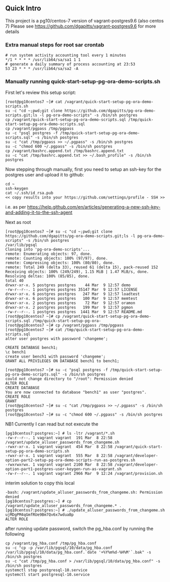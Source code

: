 ## Quick Intro

This project is a pg10/centos-7 version of vagrant-postgres9.6 (also centos 7)
Please see https://github.com/dgapitts/vagrant-postgres9.6 for more details

### Extra manual steps for root sar crontab 

```
# run system activity accounting tool every 1 minutes
*/1 * * * * /usr/lib64/sa/sa1 1 1
# generate a daily summary of process accounting at 23:53
53 23 * * * /usr/lib64/sa/sa2 -A
```

### Manually running quick-start-setup-pg-ora-demo-scripts.sh

First let's review this setup script:
```
[root@pg10centos7 ~]# cat /vagrant/quick-start-setup-pg-ora-demo-scripts.sh
su -c "cd ~;pwd;git clone https://github.com/dgapitts/pg-ora-demo-scripts.git;ls -l pg-ora-demo-scripts" -s /bin/sh postgres
cp /vagrant/quick-start-setup-pg-ora-demo-scripts.sql /tmp/quick-start-setup-pg-ora-demo-scripts.sql
cp /vagrant/pgpass /tmp/pgpass
su -c "psql postgres -f /tmp/quick-start-setup-pg-ora-demo-scripts.sql" -s /bin/sh postgres
su -c "cat /tmp/pgpass >> ~/.pgpass" -s /bin/sh postgres
su -c "chmod 600 ~/.pgpass" -s /bin/sh postgres
cp /vagrant/bashrc.append.txt /tmp/bashrc.append.txt
su -c "cat /tmp/bashrc.append.txt >> ~/.bash_profile" -s /bin/sh postgres
```

Now stepping through manually, first you need to setup an ssh-key for the postgres user and upload it to github:

```
cd ~
ssh-keygen
cat ~/.ssh/id_rsa.pub
<< copy results into your https://github.com/settings/profile - SSH >>
```

i.e. as per https://help.github.com/en/articles/generating-a-new-ssh-key-and-adding-it-to-the-ssh-agent
	

Next as root 

```
[root@pg10centos7 ~]# su -c "cd ~;pwd;git clone https://github.com/dgapitts/pg-ora-demo-scripts.git;ls -l pg-ora-demo-scripts" -s /bin/sh postgres
/var/lib/pgsql
Cloning into 'pg-ora-demo-scripts'...
remote: Enumerating objects: 97, done.
remote: Counting objects: 100% (97/97), done.
remote: Compressing objects: 100% (80/80), done.
remote: Total 249 (delta 33), reused 61 (delta 15), pack-reused 152
Receiving objects: 100% (249/249), 1.15 MiB | 1.47 MiB/s, done.
Resolving deltas: 100% (85/85), done.
total 40
drwxr-xr-x. 5 postgres postgres    44 Mar  9 12:57 demo
-rw-r--r--. 1 postgres postgres 35147 Mar  9 12:57 LICENSE
drwxr-xr-x. 6 postgres postgres   247 Mar  9 12:57 loadtest
drwxr-xr-x. 6 postgres postgres   100 Mar  9 12:57 memtest
drwxr-xr-x. 2 postgres postgres    72 Mar  9 12:57 oramon
drwxr-xr-x. 2 postgres postgres   199 Mar  9 12:57 pgmon
-rw-r--r--. 1 postgres postgres  1441 Mar  9 12:57 README.md
[root@pg10centos7 ~]# cp /vagrant/quick-start-setup-pg-ora-demo-scripts.sql /tmp/quick-start-setup-pg-ora-
[root@pg10centos7 ~]# cp /vagrant/pgpass /tmp/pgpass
[root@pg10centos7 ~]# cat /tmp/quick-start-setup-pg-ora-demo-scripts.sql
alter user postgres with password 'changeme';

CREATE DATABASE bench1;
\c bench1
create user bench1 with password 'changeme';
GRANT ALL PRIVILEGES ON DATABASE bench1 to bench1;

[root@pg10centos7 ~]# su -c "psql postgres -f /tmp/quick-start-setup-pg-ora-demo-scripts.sql" -s /bin/sh postgres
could not change directory to "/root": Permission denied
ALTER ROLE
CREATE DATABASE
You are now connected to database "bench1" as user "postgres".
CREATE ROLE
GRANT
[root@pg10centos7 ~]# su -c "cat /tmp/pgpass >> ~/.pgpass" -s /bin/sh postgres
[root@pg10centos7 ~]# su -c "chmod 600 ~/.pgpass" -s /bin/sh postgres
```

NB1 Currently I can read but not execute the 

```
[pg10centos7:postgres:~] # ls -ltr /vagrant/*.sh
-rw-r--r--. 1 vagrant vagrant  191 Mar  8 22:58 /vagrant/update_alluser_passwords_from_changeme.sh
-rwxr-xr-x. 1 vagrant vagrant  454 Mar  8 22:58 /vagrant/quick-start-setup-pg-ora-demo-scripts.sh
-rwxr-xr-x. 1 vagrant vagrant  555 Mar  8 22:58 /vagrant/developer-option-part2-setup-pg-ora-demo-scripts-run-as-postgres.sh
-rwxrwxrwx. 1 vagrant vagrant 2100 Mar  8 22:58 /vagrant/developer-option-part1-postgres-user-keygen-run-as-vagrant.sh
-rw-r--r--. 1 vagrant vagrant 2966 Mar  9 12:24 /vagrant/provision.sh
```

interim solution to copy this local
```
-bash: /vagrant/update_alluser_passwords_from_changeme.sh: Permission denied
[pg10centos7:postgres:~] # cp /vagrant/update_alluser_passwords_from_changeme.* .
[pg10centos7:postgres:~] # ./update_alluser_passwords_from_changeme.sh ujMDgPM4qGmfRUe9Bm7Qv6x7wduaBp
ALTER ROLE
```

after running update password, switch the pg_hba.conf by running the following

```
cp /vagrant/pg_hba.conf /tmp/pg_hba.conf
su -c "cp -p /var/lib/pgsql/10/data/pg_hba.conf /var/lib/pgsql/10/data/pg_hba.conf.`date '+%Y%m%d-%H%M'`.bak" -s /bin/sh postgres
su -c "cat /tmp/pg_hba.conf > /var/lib/pgsql/10/data/pg_hba.conf" -s /bin/sh postgres
systemctl stop postgresql-10.service
systemctl start postgresql-10.service
```


